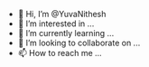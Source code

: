 - 👋 Hi, I’m @YuvaNithesh
- 👀 I’m interested in ...
- 🌱 I’m currently learning ...
- 💞️ I’m looking to collaborate on ...
- 📫 How to reach me ...

<!---
YuvaNithesh/YuvaNithesh is a ✨ special ✨ repository because its `README.md` (this file) appears on your GitHub profile.
You can click the Preview link to take a look at your changes.
--->
